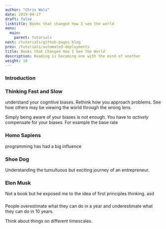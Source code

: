 ```yaml
---
author: "Chris Walz"
date: 2019-04-27
draft: false
linktitle: Books that changed how I see the world
menu:
  main:
    parent: tutorials
next: /tutorials/github-pages-blog
prev: /tutorials/automated-deployments
title: Books that Changed How I See the World
description: Reading is becoming one with the mind of another
weight: 10
---
```



### **Introduction**


### **Thinking Fast and Slow**

understand your cognitive biases. Rethink how you approach problems. See how others may be viewing the world through the wrong lens. 

Simply being aware of your biases is not enough. You have to *actively* compensate for your biases. For example the base rate 

### **Homo Sapiens**

programming has had a big influence 

### Shoe Dog

Understanding the tumultuous but exciting journey of an entrepreneur. 

### Elon Musk

Not a book but he exposed me to the idea of first principles thinking. asd

###

People overestimate what they can do in a year and underestimate what they can do in 10 years. 

Think about things on different timescales. 




